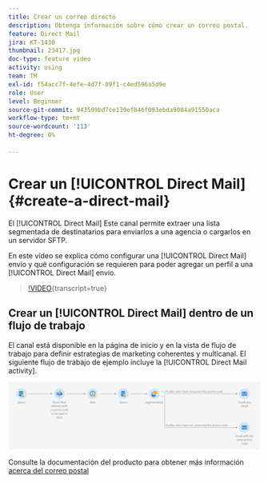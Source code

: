 ```yaml
---
title: Crear un correo directo
description: Obtenga información sobre cómo crear un correo postal.
feature: Direct Mail
jira: KT-1430
thumbnail: 23417.jpg
doc-type: feature video
activity: using
team: TM
exl-id: f54acc7f-4efe-4d7f-89f1-c4ed596a5d9e
role: User
level: Beginner
source-git-commit: 943599bd7ce139ef846f093ebda9084a91550aca
workflow-type: tm+mt
source-wordcount: '113'
ht-degree: 0%

---
```


# Crear un [!UICONTROL Direct Mail] {#create-a-direct-mail}

El [!UICONTROL Direct Mail] Este canal permite extraer una lista segmentada de destinatarios para enviarlos a una agencia o cargarlos en un servidor SFTP.

En este vídeo se explica cómo configurar una [!UICONTROL Direct Mail] envío y qué configuración se requieren para poder agregar un perfil a una [!UICONTROL Direct Mail] envío.

>[!VIDEO](https://video.tv.adobe.com/v/23417?learn=on){transcript=true}

## Crear un [!UICONTROL Direct Mail] dentro de un flujo de trabajo

El canal está disponible en la página de inicio y en la vista de flujo de trabajo para definir estrategias de marketing coherentes y multicanal. El siguiente flujo de trabajo de ejemplo incluye la [!UICONTROL Direct Mail activity].

![Imagen de flujo de trabajo](/help/assets/direct_mail_examplewf.png)

Consulte la documentación del producto para obtener más información [acerca del correo postal](https://experienceleague.adobe.com/docs/campaign-standard/using/communication-channels/direct-mail/about-direct-mail.html)
